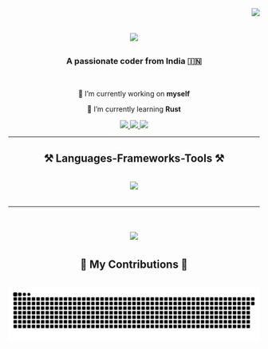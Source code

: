 <img align="right" src="https://visitcount.itsvg.in/api?id=Havoi&icon=0&color=6"/>




<h1 align="center">
    <img src="https://readme-typing-svg.herokuapp.com/?font=Montserrat&size=35&center=true&vCenter=true&width=500&height=70&duration=3500&lines=Hi+There!+👋;+I'm+Shaurya+Gupta+!;" />
</h1>

<h3 align="center">A passionate coder from India 🇮🇳</h3>

<br/>

<div align="center">

🔭 I’m currently working on **myself**

🌱 I’m currently learning **Rust**

</div>

<div align="center"> 
  <a href="mailto:shauryag228@gmail.com">
    <img src="https://img.shields.io/badge/Gmail-595959?style=for-the-badge&logo=gmail&logoColor=red" />
  </a>
  
  <a href="https://www.linkedin.com/in/shaurya-gupta-a92367278/" target="_blank">
    <img src="https://img.shields.io/badge/LinkedIn-0077B5?style=for-the-badge&logo=linkedin&logoColor=white" target="_blank" />
  </a>

  <a href="https://www.instagram.com/shauryag_1210/" target="_blank">
      <img src = "https://img.shields.io/badge/Instagram-E4405F?style=for-the-badge&logo=instagram&logoColor=white" target = "_blank" >
  </a>
  
</div>

 <hr/>
 
<h2 align="center">⚒️ Languages-Frameworks-Tools ⚒️</h2>
<br/>
<div align="center">
    <img src="https://skillicons.dev/icons?i=c,cpp,rust,python,golang,vscode,github,git" />
</div>

<br/>


<hr/>
<h1 align = 'center'>
<img src="https://github-readme-stats.vercel.app/api/top-langs/?username=Havoi&theme=dark&hide_border=false&include_all_commits=false&count_private=false&layout=compact" />
</h1>
<div align="center">
  <h2>🐍 My Contributions 🐍</h2>
  <br>
  <img alt="snake eating my contributions" src="https://raw.githubusercontent.com/kyoto-max/kyoto-max/output/github-contribution-grid-snake.svg" />
  
  <br/><br/><br/>
</div>
